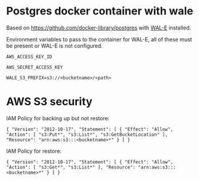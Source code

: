 # Postgres docker container with wale

Based on https://github.com/docker-library/postgres with [WAL-E](https://github.com/wal-e/wal-e) installed.

Environment variables to pass to the container for WAL-E, all of these must be present or WAL-E is not configured.

`AWS_ACCESS_KEY_ID`

`AWS_SECRET_ACCESS_KEY`

`WALE_S3_PREFIX=s3://<bucketname>/<path>`


# AWS S3 security

IAM Policy for backing up but not restore:

`{
    "Version": "2012-10-17",
    "Statement": [
        {
            "Effect": "Allow",
            "Action": [
                "s3:Put*",
                "s3:List*",
                "s3:GetBucketLocation"
            ],
		    "Resource": "arn:aws:s3:::<bucketname>*"
        }
    ]
}`

IAM Policy for restore:

`{
    "Version": "2012-10-17",
    "Statement": [
        {
            "Effect": "Allow",
            "Action": [
                "s3:Get*",
                "s3:List*"
            ],
            "Resource": "arn:aws:s3:::<bucketname>*"
        }
    ]
}`